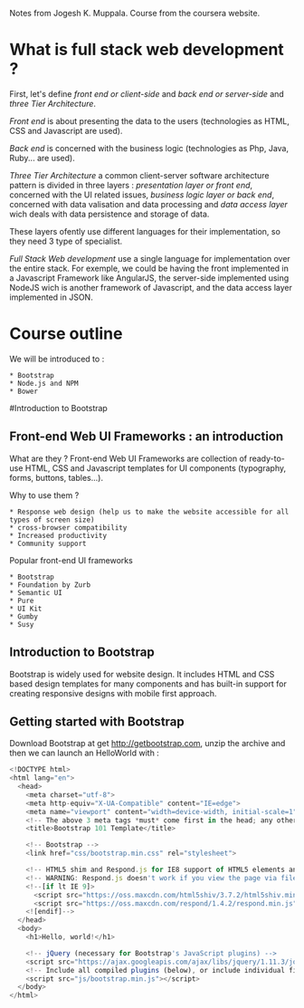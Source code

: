 Notes from Jogesh K. Muppala. Course from the coursera website.

# What is full stack web development ?

First, let's define _front end or client-side_ and _back end or server-side_ and _three Tier Architecture_.

_Front end_ is about presenting the data to the users (technologies as HTML, CSS and Javascript are used).

_Back end_ is concerned with the business logic (technologies as Php, Java, Ruby... are used).

_Three Tier Architecture_ a common client-server software architecture pattern is divided in three layers : _presentation layer or front end_, concerned with the UI related issues, _business logic layer or back end_, concerned with data valisation and data processing and _data access layer_ wich deals with data persistence and storage of data.

These layers ofently use different languages for their implementation, so they need 3 type of specialist.

_Full Stack Web development_ use a single language for implementation over the entire stack. For exemple, we could be having the front implemented in a Javascript Framework like AngularJS, the server-side implemented using NodeJS wich is another framework of Javascript, and the data access layer implemented in JSON.

# Course outline

We will be introduced to :

	* Bootstrap
	* Node.js and NPM
	* Bower

#Introduction to Bootstrap

## Front-end Web UI Frameworks : an introduction

What are they ?
	Front-end Web UI Frameworks are collection of ready-to-use HTML, CSS and Javascript templates for UI components (typography, forms, buttons, tables...).

Why to use them ?

	* Response web design (help us to make the website accessible for all types of screen size)
	* cross-browser compatibility
	* Increased productivity
	* Community support

Popular front-end UI frameworks

	* Bootstrap
	* Foundation by Zurb
	* Semantic UI
	* Pure
	* UI Kit
	* Gumby
	* Susy

## Introduction to Bootstrap

Bootstrap is widely used for website design. It includes HTML and CSS based design templates for many components and has built-in support for creating responsive designs with mobile first approach.

## Getting started with Bootstrap

Download Bootstrap at get http://getbootstrap.com, unzip the archive and then we can launch an HelloWorld with :

```javascript
<!DOCTYPE html>
<html lang="en">
  <head>
    <meta charset="utf-8">
    <meta http-equiv="X-UA-Compatible" content="IE=edge">
    <meta name="viewport" content="width=device-width, initial-scale=1">
    <!-- The above 3 meta tags *must* come first in the head; any other head content must come *after* these tags -->
    <title>Bootstrap 101 Template</title>

    <!-- Bootstrap -->
    <link href="css/bootstrap.min.css" rel="stylesheet">

    <!-- HTML5 shim and Respond.js for IE8 support of HTML5 elements and media queries -->
    <!-- WARNING: Respond.js doesn't work if you view the page via file:// -->
    <!--[if lt IE 9]>
      <script src="https://oss.maxcdn.com/html5shiv/3.7.2/html5shiv.min.js"></script>
      <script src="https://oss.maxcdn.com/respond/1.4.2/respond.min.js"></script>
    <![endif]-->
  </head>
  <body>
    <h1>Hello, world!</h1>

    <!-- jQuery (necessary for Bootstrap's JavaScript plugins) -->
    <script src="https://ajax.googleapis.com/ajax/libs/jquery/1.11.3/jquery.min.js"></script>
    <!-- Include all compiled plugins (below), or include individual files as needed -->
    <script src="js/bootstrap.min.js"></script>
  </body>
</html>
```


